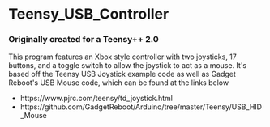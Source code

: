 # Teensy_USB_Controller
<h3>Originally created for a Teensy++ 2.0</h3>

This program features an Xbox style controller with two joysticks, 17 buttons, and a toggle switch to allow the joystick to act as a mouse. It's based off the Teensy USB Joystick example code as well as Gadget Reboot's USB Mouse code, which can be found at the links below
<ul>
  <li>
    https://www.pjrc.com/teensy/td_joystick.html
  </li>
  
  <li>
    https://github.com/GadgetReboot/Arduino/tree/master/Teensy/USB_HID_Mouse
  </li>
</ul>
